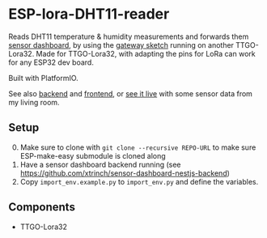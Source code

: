 # ESP-lora-DHT11-reader

Reads DHT11 temperature & humidity measurements and forwards them [sensor dashboard](http://iotfreezer.com/), by using the [gateway sketch](https://github.com/sensor-dashboard/ESP-lora-gateway) running on another TTGO-Lora32. Made for TTGO-Lora32, with adapting the pins for LoRa can work for any ESP32 dev board.

Built with PlatformIO.

See also [backend](https://github.com/xtrinch/sensor-dashboard-nestjs-backend) and [frontend](https://github.com/xtrinch/sensor-dashboard-react-frontend), or [see it live](http://iotfreezer.com) with some sensor data from my living room.

## Setup

0. Make sure to clone with `git clone --recursive REPO-URL` to make sure ESP-make-easy submodule is cloned along
1. Have a sensor dashboard backend running (see https://github.com/xtrinch/sensor-dashboard-nestjs-backend)
2. Copy `import_env.example.py` to `import_env.py` and define the variables.

## Components
- TTGO-Lora32
